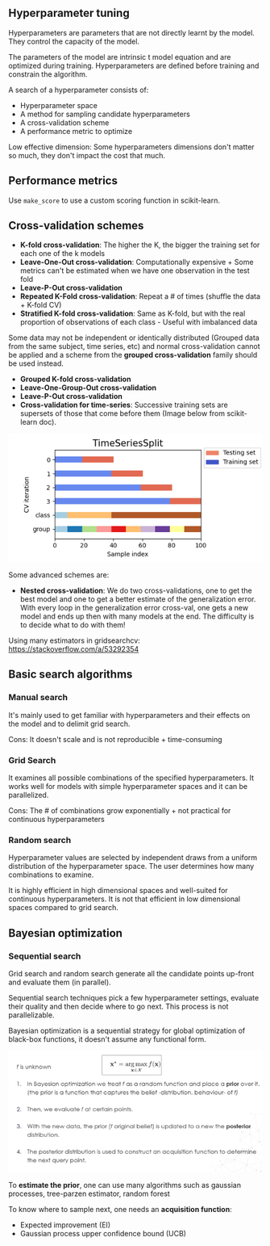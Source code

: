 ## Hyperparameter tuning

Hyperparameters are parameters that are not directly learnt by the model. They control the capacity of the model.

The parameters of the model are intrinsic t model equation and are optimized during training. Hyperparameters are defined before training and constrain the algorithm.

A search of a hyperparameter consists of:

- Hyperparameter space
- A method for sampling candidate hyperparameters
- A cross-validation scheme
- A performance metric to optimize

Low effective dimension: Some hyperparameters dimensions don't matter so much, they don't impact the cost that much.

## Performance metrics

Use `make_score` to use a custom scoring function in scikit-learn.

## Cross-validation schemes

- **K-fold cross-validation**: The higher the K, the bigger the training set for each one of the k models 
- **Leave-One-Out cross-validation**: Computationally expensive + Some metrics can't be estimated when we have one observation in the test fold
- **Leave-P-Out cross-validation**
- **Repeated K-Fold cross-validation**: Repeat a # of times (shuffle the data + K-fold CV)
- **Stratified K-fold cross-validation**: Same as K-fold, but with the real proportion of observations of each class - Useful with imbalanced data

Some data may not be independent or identically distributed (Grouped data from the same subject, time series, etc) and normal cross-validation cannot be applied and a scheme from the **grouped cross-validation** family should be used instead. 

- **Grouped K-fold cross-validation**
- **Leave-One-Group-Out cross-validation**
- **Leave-P-Out cross-validation**
- **Cross-validation for time-series**: Successive training sets are supersets of those that come before them (Image below from scikit-learn doc).

![image-20210811220550203](_assets/Notes/image-20210811220550203.png)

Some advanced schemes are:

- **Nested cross-validation**: We do two cross-validations, one to get the best model and one to get a better estimate of the generalization error. With every loop in the generalization error cross-val, one gets a new model and ends up then with many models at the end. The difficulty is to decide what to do with them!

Using many estimators in gridsearchcv: https://stackoverflow.com/a/53292354

## Basic search algorithms

### Manual search

It's mainly used to get familiar with hyperparameters and their effects on the model and to delimit grid search.

Cons: It doesn't scale and is not reproducible + time-consuming

### Grid Search

It examines all possible combinations of the specified hyperparameters. It works well for models with simple hyperparameter spaces and it can be parallelized.

Cons: The # of combinations grow exponentially + not practical for continuous hyperparameters

### Random search

Hyperparameter values are selected by independent draws from a uniform distribution of the hyperparameter space. The user determines how many combinations to examine.

It is highly efficient in high dimensional spaces and well-suited for continuous hyperparameters. It is not that efficient in low dimensional spaces compared to grid search.

## Bayesian optimization

### Sequential search

Grid search and random search generate all the candidate points up-front and evaluate them (in parallel).

Sequential search techniques pick a few hyperparameter settings, evaluate their quality and then decide where to go next. This process is not parallelizable.

Bayesian optimization is a sequential strategy for global optimization of black-box functions, it doesn't assume any functional form.

![image-20210812153144201](_assets/Notes/image-20210812153144201.png)

To **estimate the prior**, one can use many algorithms such as gaussian processes, tree-parzen estimator, random forest

To know where to sample next, one needs an **acquisition function**:

- Expected improvement (EI)
- Gaussian process upper confidence bound (UCB)
